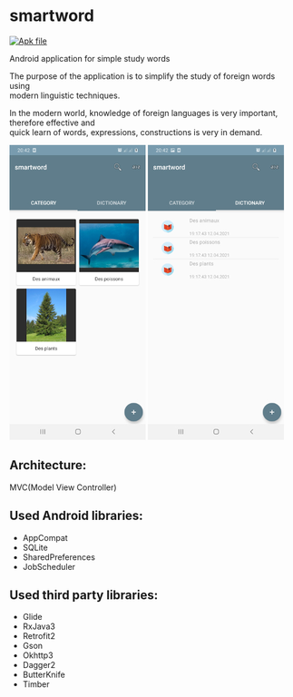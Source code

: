 # smartword

[![Apk file](https://img.shields.io/github/downloads/genuinetools/apk-file/total.svg?style=for-the-badge)](files/app-debug.apk)

Android application for simple study words

The purpose of the application is to simplify the study of foreign words using</br> 
modern linguistic techniques.

In the modern world, knowledge of foreign languages is very important, therefore effective and</br> 
quick learn of words, expressions, constructions is very in demand.

![List of lessons](files/smartword_1.jpg "A list of lessons")
![List of words](files/smartword_2.jpg "A list of words")

Architecture:
------------
MVC(Model View Controller)

Used Android libraries:
-----------------------
  * AppCompat
  * SQLite
  * SharedPreferences
  * JobScheduler

Used third party libraries:
--------------------------
  * Glide
  * RxJava3
  * Retrofit2
  * Gson
  * Okhttp3
  * Dagger2
  * ButterKnife
  * Timber
